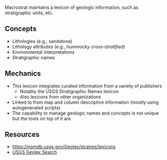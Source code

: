 Macrostrat maintains a lexicon of geologic information, such as stratigraphic units, etc.

## Concepts

- Lithologies (e.g., sandstone)
- Lithology attributes (e.g., _hummocky cross-stratified_)
- Environmental interpretations
- Stratigraphic names

## Mechanics

- This lexicon integrates curated information from a variety of publishers
    - Notably the USGS Stratigraphic Names lexicon
    - Also lexicons from other organizations
- Linked to from map and column descriptive information (mostly using autogenerated scripts)
- The capability to manage geologic names and concepts is not unique but the tools on top of it are

## Resources

- https://ngmdb.usgs.gov/Geolex/stratres/lexicons
- [USGS Geolex Search](https://ngmdb.usgs.gov/Geolex/search)